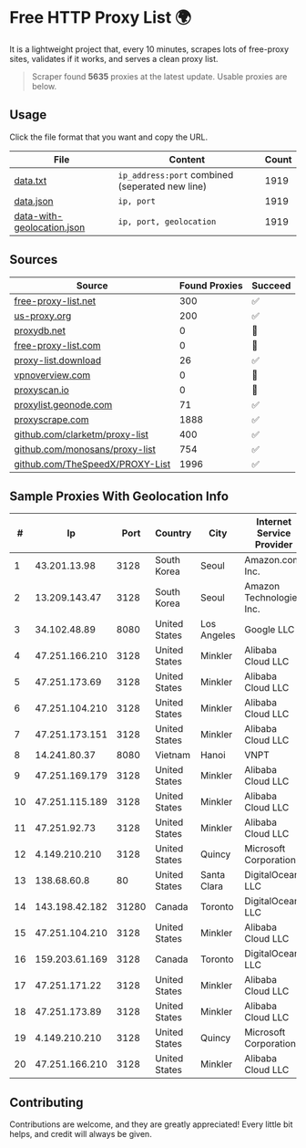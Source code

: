 
# Free HTTP Proxy List 🌍

It is a lightweight project that, every 10 minutes, scrapes lots of free-proxy sites, validates if it works, and serves a clean proxy list.


> Scraper found **5635** proxies at the latest update. Usable proxies are below.

## Usage

Click the file format that you want and copy the URL.


|File|Content|Count|
|----|-------|-----|
|[data.txt](https://raw.githubusercontent.com/themiralay/Proxy-List-World/master/data.txt)|`ip_address:port` combined (seperated new line)|1919|
|[data.json](https://raw.githubusercontent.com/themiralay/Proxy-List-World/master/data.json)|`ip, port`|1919|
|[data-with-geolocation.json](https://raw.githubusercontent.com/themiralay/Proxy-List-World/master/data-with-geolocation.json)|`ip, port, geolocation`|1919|

## Sources

|Source|Found Proxies|Succeed|
|------|-------------|-------|
|[free-proxy-list.net](https://free-proxy-list.net)|300|✅|
|[us-proxy.org](https://www.us-proxy.org)|200|✅|
|[proxydb.net](http://proxydb.net)|0|🚫|
|[free-proxy-list.com](https://free-proxy-list.com/?page=&port=&type%5B%5D=http&type%5B%5D=https&up_time=0&search=Search)|0|🚫|
|[proxy-list.download](https://www.proxy-list.download/HTTP)|26|✅|
|[vpnoverview.com](https://vpnoverview.com/privacy/anonymous-browsing/free-proxy-servers)|0|🚫|
|[proxyscan.io](https://www.proxyscan.io)|0|🚫|
|[proxylist.geonode.com](https://proxylist.geonode.com/api/proxy-list?limit=300&page=1&sort_by=lastChecked&sort_type=desc&protocols=http,https)|71|✅|
|[proxyscrape.com](https://api.proxyscrape.com/v2/?request=displayproxies&protocol=http&timeout=10000&country=all&ssl=all&anonymity=all)|1888|✅|
|[github.com/clarketm/proxy-list](https://raw.githubusercontent.com/clarketm/proxy-list/master/proxy-list-raw.txt)|400|✅|
|[github.com/monosans/proxy-list](https://raw.githubusercontent.com/monosans/proxy-list/main/proxies/http.txt)|754|✅|
|[github.com/TheSpeedX/PROXY-List](https://raw.githubusercontent.com/TheSpeedX/PROXY-List/master/http.txt)|1996|✅|


## Sample Proxies With Geolocation Info

|#|Ip|Port|Country|City|Internet Service Provider|
|-|--|----|-------|----|-------------------------|
|1|43.201.13.98|3128|South Korea|Seoul|Amazon.com, Inc.|
|2|13.209.143.47|3128|South Korea|Seoul|Amazon Technologies Inc.|
|3|34.102.48.89|8080|United States|Los Angeles|Google LLC|
|4|47.251.166.210|3128|United States|Minkler|Alibaba Cloud LLC|
|5|47.251.173.69|3128|United States|Minkler|Alibaba Cloud LLC|
|6|47.251.104.210|3128|United States|Minkler|Alibaba Cloud LLC|
|7|47.251.173.151|3128|United States|Minkler|Alibaba Cloud LLC|
|8|14.241.80.37|8080|Vietnam|Hanoi|VNPT|
|9|47.251.169.179|3128|United States|Minkler|Alibaba Cloud LLC|
|10|47.251.115.189|3128|United States|Minkler|Alibaba Cloud LLC|
|11|47.251.92.73|3128|United States|Minkler|Alibaba Cloud LLC|
|12|4.149.210.210|3128|United States|Quincy|Microsoft Corporation|
|13|138.68.60.8|80|United States|Santa Clara|DigitalOcean, LLC|
|14|143.198.42.182|31280|Canada|Toronto|DigitalOcean, LLC|
|15|47.251.104.210|3128|United States|Minkler|Alibaba Cloud LLC|
|16|159.203.61.169|3128|Canada|Toronto|DigitalOcean, LLC|
|17|47.251.171.22|3128|United States|Minkler|Alibaba Cloud LLC|
|18|47.251.173.89|3128|United States|Minkler|Alibaba Cloud LLC|
|19|4.149.210.210|3128|United States|Quincy|Microsoft Corporation|
|20|47.251.166.210|3128|United States|Minkler|Alibaba Cloud LLC|



## Contributing

Contributions are welcome, and they are greatly appreciated! Every
little bit helps, and credit will always be given.

